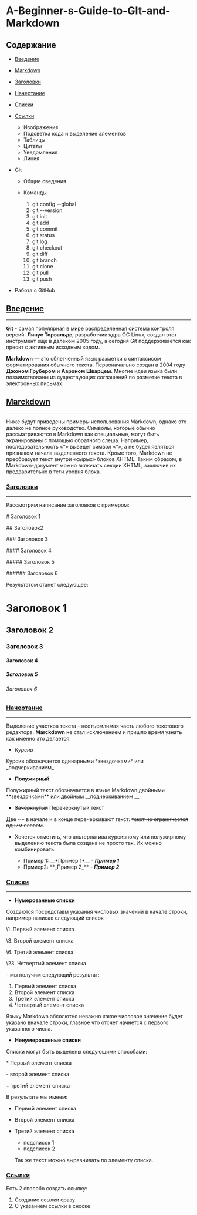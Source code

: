 # A-Beginner-s-Guide-to-GIt-and-Markdown

## Содержание

* [Введение](#введение)
    
* [Markdown](#marckdown)
    
* [Заголовки](#заголовки)

* [Начертание](#Начертание)

* [Списки](#списки)

* [Ссылки](#Ссылки)
    * Изображения
    * Подсветка кода и выделение элементов
    * Таблицы
    * Цитаты
    * Уведомления
    * Линия

* Git
    * Общие сведения
    * Команды 

        1. git config --global
        2. git --version
        3. git init 
        4. git add 
        5. git commit
        6. git status
        7. git log
        8. git checkout
        9. git diff
        10. git branch
        11. git clone
        12. git pull
        13. git push

* Работа с GitHub

## [Введение](#содержание)
___

**Git** - самая популярная в мире распределенная система контроля версий. **Линус Торвальдс**, разработчик ядра OC Linux, создал этот инструмент еще в далеком 2005 году, а сегодня Git поддерживается как преокт с активным исходным кодом.

**Markdown** — это облегченный язык разметки с синтаксисом форматирования обычного текста. Первоначально создан в 2004 году **Джоном Грубером** и **Аароном Шварцем**. Многие идеи языка были позаимствованы из существующих соглашений по разметке текста в электронных письмах. 

## [Marckdown](#содержание)
___

Ниже будут приведены примеры использования Markdown, однако это далеко не полное руководство. Символы, которые обычно рассматриваются в Markdown как специальные, могут быть экранированы с помощью обратного слеша. Например, последовательность «\*» выведет символ «*», а не будет являться признаком начала выделенного текста. Кроме того, Markdown не преобразует текст внутри «сырых» блоков XHTML. Таким образом, в Markdown-документ можно включать секции XHTML, заключив их предварительно в теги уровня блока.

### [Заголовки](#содержание)
___

Рассмотрим написание заголовков с примером: 

\# Заголовок 1

\#\# Заголовок2

\#\#\# Заголовок 3 

\#\#\#\# Заголовок 4

\#\#\#\#\# Заголовок 5

\#\#\#\#\#\# Заголовок 6

Результатом станет следующее:
# Заголовок 1
## Заголовок 2
### Заголовок 3
#### Заголовок 4
##### Заголовок 5
###### Заголовок 6

### [Начертание](#содержание)
___

Выделение участков текста - неотъемлимая часть любого текстового редактора. **Marckdown** не стал исключением и пришло время узнать как именно это делается:

* _Курсив_

Курсив обозначается одинарными \*звездочками\* или \_подчеркиванием\_

* **Полужирный**

Полужирный текст обозначается в языке Markdown двойными \*\*звездочками\*\* или двойным \_\_подчеркиванием \_\_

* ~~Зачеркнутый~~ Перечеркнутый текст

Две \~\~ в начале и в конце перечеркивают текст: ~~текст не ограничается одним словом~~. 

* Хочется отметить, что альтернатива курсивному или полужирному выделению текста была создана не просто так. Их можно комбинировать:
    
    * Пример 1: \_\_\*Пример 1\*\_\_ - __*Пример 1*__
    * Прмиер2: \*\*\_Пример 2\_\*\* - **_Пример 2_**

### [Списки](#содержание)
___

* **Нумерованные списки**

Создаются посредставм указания числовых значений в начале строки, например написав следующий список -

\1. Первый элемент списка

\3. Второй элемент списка

\6. Третий элемент списка 

\23. Четвертый элемент списка

\- мы получим следующий результат:

1. Первый элемент списка
3. Второй элемент списка
6. Третий элемент списка 
23. Четвертый элемент списка

Языку Markdown абсолютно неважно какое числовое значение будет указано вначале строки, главное что отсчет начнется с первого указанного числа. 

* **Ненумерованные списки**

Списки могут быть выделены следующими способами:

\* Первый элемент списка 

\- второй элемент списка

\+ третий элемент списка

В результате мы имеем:

* Первый элемент списка
- Второй элемент списка
+ Третий элемент списка
    * подсписок 1
    * подсписок 2
    
    Так же текст можно выравнивать по элементу списка.

### [Ссылки](#содержание)

Есть 2 способо создать ссылку:
1. Создание ссылки сразу
2. С указанием ссылки в сноске
    